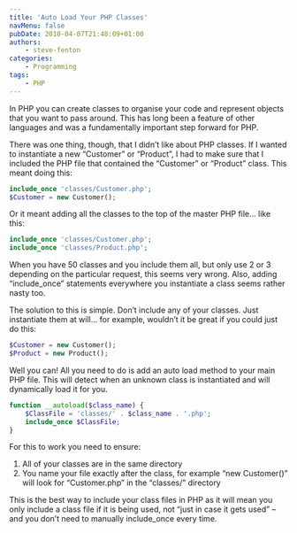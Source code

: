 ```yaml
---
title: 'Auto Load Your PHP Classes'
navMenu: false
pubDate: 2010-04-07T21:48:09+01:00
authors:
    - steve-fenton
categories:
    - Programming
tags:
    - PHP
---
```


In PHP you can create classes to organise your code and represent objects that you want to pass around. This has long been a feature of other languages and was a fundamentally important step forward for PHP.

There was one thing, though, that I didn’t like about PHP classes. If I wanted to instantiate a new “Customer” or “Product”, I had to make sure that I included the PHP file that contained the “Customer” or “Product” class. This meant doing this:

```php
include_once 'classes/Customer.php';
$Customer = new Customer();
```

Or it meant adding all the classes to the top of the master PHP file… like this:

```php
include_once 'classes/Customer.php';
include_once 'classes/Product.php';
```

When you have 50 classes and you include them all, but only use 2 or 3 depending on the particular request, this seems very wrong. Also, adding “include\_once” statements everywhere you instantiate a class seems rather nasty too.

The solution to this is simple. Don’t include any of your classes. Just instantiate them at will… for example, wouldn’t it be great if you could just do this:

```php
$Customer = new Customer();
$Product = new Product();
```

Well you can! All you need to do is add an auto load method to your main PHP file. This will detect when an unknown class is instantiated and will dynamically load it for you.

```php
function __autoload($class_name) {
    $ClassFile = 'classes/' . $class_name . '.php';
    include_once $ClassFile;
}
```

For this to work you need to ensure:

1. All of your classes are in the same directory
2. You name your file exactly after the class, for example “new Customer()” will look for “Customer.php” in the “classes/” directory

This is the best way to include your class files in PHP as it will mean you only include a class file if it is being used, not “just in case it gets used” – and you don’t need to manually include\_once every time.